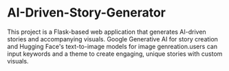 # AI-Driven-Story-Generator
This project is a Flask-based web application that generates AI-driven stories and accompanying visuals. Google Generative AI for story creation and Hugging Face's text-to-image models for image genreation.users can input keywords and a theme to create engaging, unique stories with custom visuals.
